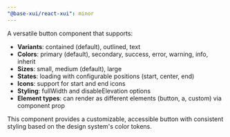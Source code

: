 ```yaml
---
"@base-xui/react-xui": minor
---
```


A versatile button component that supports:

- **Variants**: contained (default), outlined, text
- **Colors**: primary (default), secondary, success, error, warning, info, inherit
- **Sizes**: small, medium (default), large
- **States**: loading with configurable positions (start, center, end)
- **Icons**: support for start and end icons
- **Styling**: fullWidth and disableElevation options
- **Element types**: can render as different elements (button, a, custom) via component prop

This component provides a customizable, accessible button with consistent styling based on the design system's color tokens.

